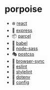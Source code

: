 # porpoise

* :snowflake: [react](https://github.com/facebook/react)
* :truck: [express](https://github.com/expressjs/express)
* :package: [parcel](https://github.com/parcel-bundler/parcel)
* :octopus: [babel](https://github.com/babel/babel)
* :lipstick: [node-sass](https://github.com/sass/node-sass)
* :performing_arts: [postcss](https://github.com/postcss/postcss)
* :iphone: [browser-sync](https://github.com/Browsersync/browser-sync)
* :loudspeaker: [eslint](https://github.com/eslint/eslint)
* :cop: [stylelint](https://github.com/stylelint/stylelint)
* :wrench: [dotenv](https://github.com/motdotla/dotenv)
* :hammer: [config](https://github.com/lorenwest/node-config)
